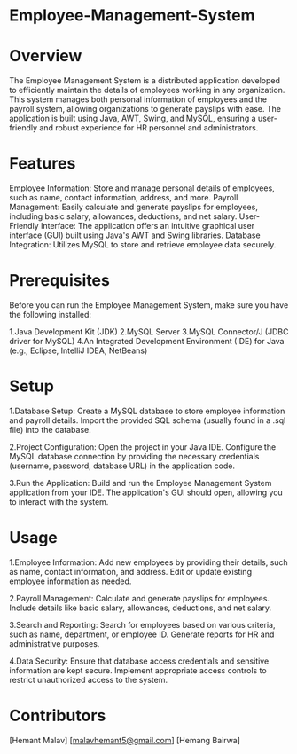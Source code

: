 # Employee-Management-System
# Overview
The Employee Management System is a distributed application developed to efficiently maintain the details of employees working in any organization. This system manages both personal information of employees and the payroll system, allowing organizations to generate payslips with ease. The application is built using Java, AWT, Swing, and MySQL, ensuring a user-friendly and robust experience for HR personnel and administrators.

# Features
Employee Information: Store and manage personal details of employees, such as name, contact information, address, and more.
Payroll Management: Easily calculate and generate payslips for employees, including basic salary, allowances, deductions, and net salary.
User-Friendly Interface: The application offers an intuitive graphical user interface (GUI) built using Java's AWT and Swing libraries.
Database Integration: Utilizes MySQL to store and retrieve employee data securely.

# Prerequisites
Before you can run the Employee Management System, make sure you have the following installed:

1.Java Development Kit (JDK)
2.MySQL Server
3.MySQL Connector/J (JDBC driver for MySQL)
4.An Integrated Development Environment (IDE) for Java (e.g., Eclipse, IntelliJ IDEA, NetBeans)

# Setup
1.Database Setup:
Create a MySQL database to store employee information and payroll details.
Import the provided SQL schema (usually found in a .sql file) into the database.

2.Project Configuration:
Open the project in your Java IDE.
Configure the MySQL database connection by providing the necessary credentials (username, password, database URL) in the application code.

3.Run the Application:
Build and run the Employee Management System application from your IDE.
The application's GUI should open, allowing you to interact with the system.

# Usage
1.Employee Information:
Add new employees by providing their details, such as name, contact information, and address.
Edit or update existing employee information as needed.

2.Payroll Management:
Calculate and generate payslips for employees.
Include details like basic salary, allowances, deductions, and net salary.

3.Search and Reporting:
Search for employees based on various criteria, such as name, department, or employee ID.
Generate reports for HR and administrative purposes.

4.Data Security:
Ensure that database access credentials and sensitive information are kept secure.
Implement appropriate access controls to restrict unauthorized access to the system.

# Contributors
[Hemant Malav]
[malavhemant5@gmail.com]
[Hemang Bairwa]
